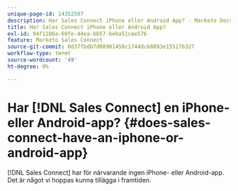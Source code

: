 ```yaml
---
unique-page-id: 14352507
description: Har Sales Connect iPhone eller Android App? - Marketo Docs - produktdokumentation
title: Har Sales Connect iPhone eller Android App?
exl-id: 94f1106a-69fe-44ea-bb57-beba51cee576
feature: Marketo Sales Connect
source-git-commit: 0d37fbdb7d08901458c1744dc68893e155176327
workflow-type: tm+mt
source-wordcount: '49'
ht-degree: 0%

---
```


# Har [!DNL Sales Connect] en iPhone- eller Android-app? {#does-sales-connect-have-an-iphone-or-android-app}

[!DNL Sales Connect] har för närvarande ingen iPhone- eller Android-app. Det är något vi hoppas kunna tillägga i framtiden.
